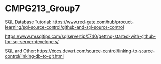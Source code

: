 # CMPG213_Group7

SQL Database Tutorial:
https://www.red-gate.com/hub/product-learning/sql-source-control/github-and-sql-source-control

https://www.mssqltips.com/sqlservertip/5740/getting-started-with-github-for-sql-server-developers/

SQL and Other: 
https://docs.devart.com/source-control/linking-to-source-control/linking-db-to-git.html

